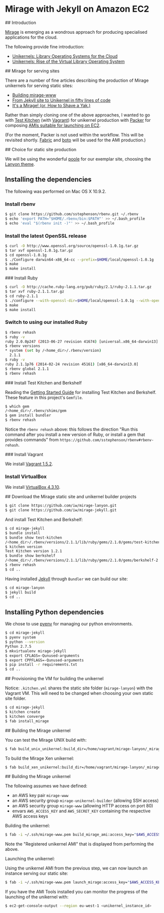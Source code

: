 
Mirage with Jekyll on Amazon EC2
================================

## Introduction

[Mirage](http://www.openmirage.org) is emerging as a wondrous approach for producing specialised applications for the cloud.

The following provide fine introduction:

* [Unikernels: Library Operating Systems for the Cloud](http://anil.recoil.org/papers/2013-asplos-mirage.pdf)
* [Unikernels: Rise of the Virtual Library Operating System](http://queue.acm.org/detail.cfm?id=2566628)

## Mirage for serving sites

There are a number of fine articles describing the production of Mirage unikernels for serving static sites:

* [Building mirage-www](http://www.openmirage.org/wiki/mirage-www)
* [From Jekyll site to Unikernel in fifty lines of code](http://amirchaudhry.com/from-jekyll-to-unikernel-in-fifty-lines/)
* [It's a Mirage! (or, How to Shave a Yak.)](http://www.somerandomidiot.com/blog/2014/03/14/its-a-mirage/)

Rather than simply cloning one of the above approaches, I wanted to go with [Test Kitchen](http://kitchen.ci) (with [Vagrant](http://www.vagrantup.com)) for unikernel production with [Packer](http://www.packer.io) for composing [AMIs suitable for launching on EC2](http://docs.aws.amazon.com/AWSEC2/latest/UserGuide/UserProvidedKernels.html).

(For the moment, Packer is not used within the workflow. This will be revisited shortly. [Fabric](http://www.fabfile.org) and [boto](http://boto.readthedocs.org/en/latest/) will be used for the AMI production.)

## Choice for static site production

We will be using the wonderful [poole](http://getpoole.com) for our exemplar site, choosing the [Lanyon theme](http://lanyon.getpoole.com).

## Installing the dependencies

The following was performed on Mac OS X 10.9.2.

### Install rbenv

```bash
$ git clone https://github.com/sstephenson/rbenv.git ~/.rbenv
$ echo 'export PATH="$HOME/.rbenv/bin:$PATH"' >> ~/.bash_profile
$ echo 'eval "$(rbenv init -)"' >> ~/.bash_profile
```

### Install the latest OpenSSL release

```bash
$ curl -O http://www.openssl.org/source/openssl-1.0.1g.tar.gz
$ tar xvf openssl-1.0.1g.tar.gz
$ cd openssl-1.0.1g
$ ./Configure darwin64-x86_64-cc --prefix=$HOME/local/openssl-1.0.1g
$ make
$ make install
```

### Install Ruby

```bash
$ curl -O http://cache.ruby-lang.org/pub/ruby/2.1/ruby-2.1.1.tar.gz
$ tar xvf ruby-2.1.1.tar.gz
$ cd ruby-2.1.1
$ ./configure --with-openssl-dir=$HOME/local/openssl-1.0.1g --with-openssl-include-dir=$HOME/local/openssl-1.0.1g/include/openssl --with-openssl-lib-dir=$HOME/local/openssl-1.0.1g/lib --prefix=$HOME/.rbenv/versions/2.1.1
$ make
$ make install
```

### Switch to using our installed Ruby

```bash
$ rbenv rehash
$ ruby -v
ruby 2.0.0p247 (2013-06-27 revision 41674) [universal.x86_64-darwin13]
$ rbenv versions
* system (set by /<home_dir>/.rbenv/version)
  2.1.1
$ ruby -v
ruby 2.1.1p76 (2014-02-24 revision 45161) [x86_64-darwin13.0]
$ rbenv global 2.1.1
$ rbenv rehash
```

### Install Test Kitchen and Berkshelf

Reading the [Getting Started Guide](http://kitchen.ci/docs/getting-started/) for installing Test Kitchen and Berkshelf. These feature in this project's `Gemfile`.

```bash
$ which gem
/<home_dir>/.rbenv/shims/gem
$ gem install bundler
$ rbenv rehash
```

Notice the ``rbenv rehash`` above: this follows the direction "Run this command after you install a new version of Ruby, or install a gem that provides commands" from `https://github.com/sstephenson/rbenv#rbenv-rehash`.

### Install Vagrant

We install [Vagrant 1.5.2](https://dl.bintray.com/mitchellh/vagrant/vagrant_1.5.2.dmg).

### Install VirtualBox

We install [VirtualBox 4.3.10](http://download.virtualbox.org/virtualbox/4.3.10/VirtualBox-4.3.10-93012-OSX.dmg).


## Download the Mirage static site and unikernel builder projects

```bash
$ git clone https://github.com/iw/mirage-lanyon.git
$ git clone https://github.com/iw/mirage-jekyll.git
```

And install Test Kitchen and Berkshelf:

```bash
$ cd mirage-jekyll
$ bundle install
$ bundle show test-kitchen
/<home_dir>/.rbenv/versions/2.1.1/lib/ruby/gems/2.1.0/gems/test-kitchen-1.2.1
$ kitchen version
Test Kitchen version 1.2.1
$ bundle show berkshelf
/<home_dir>/.rbenv/versions/2.1.1/lib/ruby/gems/2.1.0/gems/berkshelf-2.0.14
$ rbenv rehash
$ cd ..
```

Having installed [Jekyll](http://jekyllrb.com) through `Bundler` we can build our site:

```bash
$ cd mirage-lanyon
$ jekyll build
$ cd ..
```

## Installing Python dependencies

We chose to use [pyenv](https://github.com/yyuu/pyenv) for managing our python environments.

```bash
$ cd mirage-jekyll
$ pyenv system
$ python --version
Python 2.7.5
$ mkvirtualenv mirage-jekyll
$ export CFLAGS=-Qunused-arguments
$ export CPPFLAGS=-Qunused-arguments
$ pip install -r requirements.txt
$ cd ..
```

## Provisioning the VM for building the unikernel

Notice: `.kitchen.yml` shares the static site folder (`mirage-lanyon`) with the Vagrant VM. This will need to be changed when choosing your own static site folder.

```bash
$ cd mirage-jekyll
$ kitchen create
$ kitchen converge
$ fab install_mirage
```

## Building the Mirage unikernel

You can test the Mirage UNIX build with:

```bash
$ fab build_unix_unikernel:build_dir=/home/vagrant/mirage-lanyon/_mirage
```

To build the Mirage Xen unikernel:

```bash
$ fab build_xen_unikernel:build_dir=/home/vagrant/mirage-lanyon/_mirage
```

## Building the Mirage unikernel

The following assumes we have defined:

* an AWS key pair `mirage-www`
* an AWS security group `mirage-unikernel-builder` (allowing SSH access)
* an AWS security group `mirage-www` (allowing HTTP access on port 80)
* envars `AWS_ACCESS_KEY` and `AWS_SECRET_KEY` containing the respective AWS access keys

Building the unikernel:

```bash
$ fab -i ~/.ssh/mirage-www.pem build_mirage_ami:access_key="$AWS_ACCESS_KEY",secret_key="$AWS_SECRET_KEY",xen_unikernel=`pwd`/../mirage-lanyon/_mirage/mir-www.xen
```

Note the "Registered unikernel AMI" that is displayed from performing the above.

Launching the unikernel:

Using the unikernel AMI from the previous step, we can now launch an instance serving our static site:

```bash
$ fab -i ~/.ssh/mirage-www.pem launch_mirage:access_key="$AWS_ACCESS_KEY",secret_key="$AWS_SECRET_KEY",image_id=<unikernel_ami_id>
```

If you have the AMI Tools installed you can monitor the progress of the launching of the unikernel with:

```bash
$ ec2-get-console-output --region eu-west-1 <unikernel_instance_id>
```
